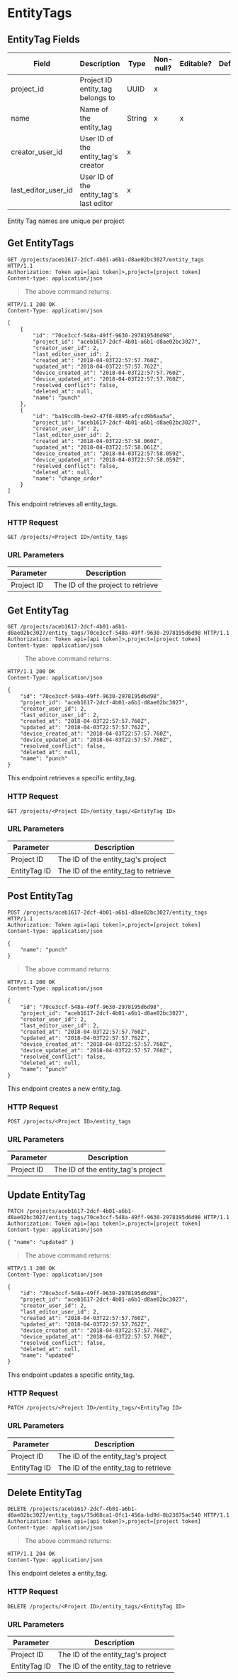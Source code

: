 # EntityTags

## EntityTag Fields

Field | Description | Type | Non-null? | Editable? | Default
--------- | --------- | --------- | --------- | --------- | ---------
project_id | Project ID entity_tag belongs to | UUID | x | |
name | Name of the entity_tag | String | x | x |
creator_user_id | User ID of the entity_tag's creator | x | |
last_editor_user_id | User ID of the entity_tag's last editor | x | |

<aside class="warning">
    Entity Tag names are unique per project
</aside>

## Get EntityTags

```http
GET /projects/aceb1617-2dcf-4b01-a6b1-d8ae02bc3027/entity_tags HTTP/1.1
Authorization: Token api=[api token]>,project=[project token]
Content-type: application/json
```

> The above command returns:

```http
HTTP/1.1 200 OK
Content-Type: application/json

[
    {
        "id": "70ce3ccf-548a-49ff-9630-2978195d6d98",
        "project_id": "aceb1617-2dcf-4b01-a6b1-d8ae02bc3027",
        "creator_user_id": 2,
        "last_editor_user_id": 2,
        "created_at": "2018-04-03T22:57:57.760Z",
        "updated_at": "2018-04-03T22:57:57.762Z",
        "device_created_at": "2018-04-03T22:57:57.760Z",
        "device_updated_at": "2018-04-03T22:57:57.760Z",
        "resolved_conflict": false,
        "deleted_at": null,
        "name": "punch"
    },
    {
        "id": "ba19cc8b-bee2-47f8-8895-afccd9b6aa5a",
        "project_id": "aceb1617-2dcf-4b01-a6b1-d8ae02bc3027",
        "creator_user_id": 2,
        "last_editor_user_id": 2,
        "created_at": "2018-04-03T22:57:58.060Z",
        "updated_at": "2018-04-03T22:57:58.061Z",
        "device_created_at": "2018-04-03T22:57:58.059Z",
        "device_updated_at": "2018-04-03T22:57:58.059Z",
        "resolved_conflict": false,
        "deleted_at": null,
        "name": "change_order"
    }
]
```

This endpoint retrieves all entity_tags.

### HTTP Request

`GET /projects/<Project ID>/entity_tags`

### URL Parameters

Parameter | Description
--------- | -----------
Project ID | The ID of the project to retrieve

## Get EntityTag

```http
GET /projects/aceb1617-2dcf-4b01-a6b1-d8ae02bc3027/entity_tags/70ce3ccf-548a-49ff-9630-2978195d6d98 HTTP/1.1
Authorization: Token api=[api token]>,project=[project token]
Content-type: application/json
```

> The above command returns:

```http
HTTP/1.1 200 OK
Content-Type: application/json

{
    "id": "70ce3ccf-548a-49ff-9630-2978195d6d98",
    "project_id": "aceb1617-2dcf-4b01-a6b1-d8ae02bc3027",
    "creator_user_id": 2,
    "last_editor_user_id": 2,
    "created_at": "2018-04-03T22:57:57.760Z",
    "updated_at": "2018-04-03T22:57:57.762Z",
    "device_created_at": "2018-04-03T22:57:57.760Z",
    "device_updated_at": "2018-04-03T22:57:57.760Z",
    "resolved_conflict": false,
    "deleted_at": null,
    "name": "punch"
}
```

This endpoint retrieves a specific entity_tag.

### HTTP Request

`GET /projects/<Project ID>/entity_tags/<EntityTag ID>`

### URL Parameters

Parameter | Description
--------- | -----------
Project ID | The ID of the entity_tag's project
EntityTag ID | The ID of the entity_tag to retrieve

## Post EntityTag

```http
POST /projects/aceb1617-2dcf-4b01-a6b1-d8ae02bc3027/entity_tags HTTP/1.1
Authorization: Token api=[api token]>,project=[project token]
Content-type: application/json

{
    "name": "punch"
}
```

> The above command returns:

```http
HTTP/1.1 200 OK
Content-Type: application/json

{
    "id": "70ce3ccf-548a-49ff-9630-2978195d6d98",
    "project_id": "aceb1617-2dcf-4b01-a6b1-d8ae02bc3027",
    "creator_user_id": 2,
    "last_editor_user_id": 2,
    "created_at": "2018-04-03T22:57:57.760Z",
    "updated_at": "2018-04-03T22:57:57.762Z",
    "device_created_at": "2018-04-03T22:57:57.760Z",
    "device_updated_at": "2018-04-03T22:57:57.760Z",
    "resolved_conflict": false,
    "deleted_at": null,
    "name": "punch"
}
```

This endpoint creates a new entity_tag.

### HTTP Request

`POST /projects/<Project ID>/entity_tags`

### URL Parameters

Parameter | Description
--------- | -----------
Project ID | The ID of the entity_tag's project

## Update EntityTag

```http
PATCH /projects/aceb1617-2dcf-4b01-a6b1-d8ae02bc3027/entity_tags/70ce3ccf-548a-49ff-9630-2978195d6d98 HTTP/1.1
Authorization: Token api=[api token]>,project=[project token]
Content-type: application/json

{ "name": "updated" }
```

> The above command returns:

```http
HTTP/1.1 200 OK
Content-Type: application/json

{
    "id": "70ce3ccf-548a-49ff-9630-2978195d6d98",
    "project_id": "aceb1617-2dcf-4b01-a6b1-d8ae02bc3027",
    "creator_user_id": 2,
    "last_editor_user_id": 2,
    "created_at": "2018-04-03T22:57:57.760Z",
    "updated_at": "2018-04-03T22:57:57.762Z",
    "device_created_at": "2018-04-03T22:57:57.760Z",
    "device_updated_at": "2018-04-03T22:57:57.760Z",
    "resolved_conflict": false,
    "deleted_at": null,
    "name": "updated"
}
```

This endpoint updates a specific entity_tag.

### HTTP Request

`PATCH /projects/<Project ID>/entity_tags/<EntityTag ID>`

### URL Parameters

Parameter | Description
--------- | -----------
Project ID | The ID of the entity_tag's project
EntityTag ID | The ID of the entity_tag to retrieve

## Delete EntityTag

```http
DELETE /projects/aceb1617-2dcf-4b01-a6b1-d8ae02bc3027/entity_tags/75d68ca1-0fc1-456a-bd9d-8b23875ac540 HTTP/1.1
Authorization: Token api=[api token]>,project=[project token]
Content-type: application/json
```

> The above command returns:

```http
HTTP/1.1 204 OK
Content-Type: application/json
```

This endpoint deletes a entity_tag.

### HTTP Request

`DELETE /projects/<Project ID>/entity_tags/<EntityTag ID>`

### URL Parameters

Parameter | Description
--------- | -----------
Project ID | The ID of the entity_tag's project
EntityTag ID | The ID of the entity_tag to retrieve